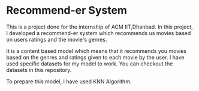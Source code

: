# Recommend-er System

This is a project done for the internship of ACM IIT,Dhanbad. In this project, I developed a recommend-er system which recommends us movies based on users ratings and the movie's genres.

It is a content based model which means that it recommends you movies based on the genres and ratings given to each movie by the user. I have used specific datasets for
my model to work. You can checkout the datasets in this repository.

To prepare this model, I have used KNN Algorithm. 
